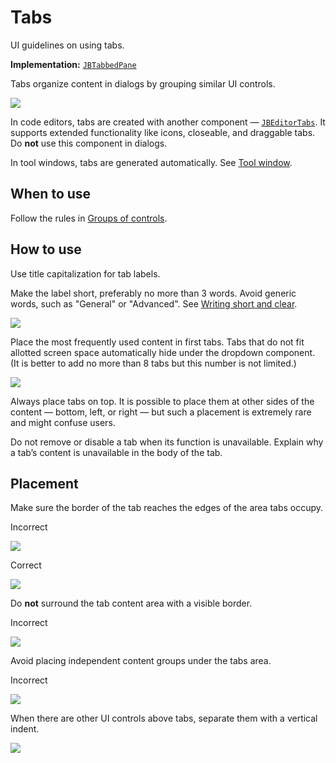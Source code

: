 <!-- Copyright 2000-2024 JetBrains s.r.o. and contributors. Use of this source code is governed by the Apache 2.0 license. -->

# Tabs

<link-summary>UI guidelines on using tabs.</link-summary>

<tldr>

**Implementation:** [`JBTabbedPane`](%gh-ic%/platform/platform-api/src/com/intellij/ui/components/JBTabbedPane.java)

</tldr>

Tabs organize content in dialogs by grouping similar UI controls.

![](01_tabs_example.png)

In code editors, tabs are created with another component — [`JBEditorTabs`](%gh-ic%/platform/platform-api/src/com/intellij/ui/tabs/impl/JBEditorTabs.java). It supports extended functionality like icons, closeable, and draggable tabs. Do **not** use this component in dialogs.

In tool windows, tabs are generated automatically. See [Tool window](tool_window.md).


## When to use

Follow the rules in [Groups of controls](groups_of_controls.md).


## How to use

Use title capitalization for tab labels.

Make the label short, preferably no more than 3 words.
Avoid generic words, such as "General" or "Advanced".
See [Writing short and clear](writing_short.md).

![](02_naming.png)

Place the most frequently used content in first tabs.
Tabs that do not fit allotted screen space automatically hide under the dropdown component.
(It is better to add no more than 8 tabs but this number is not limited.)

![](03_hidden_tabs.png)

Always place tabs on top. It is possible to place them at other sides of the content — bottom, left, or right — but such a placement is extremely rare and might confuse users.

Do not remove or disable a tab when its function is unavailable. Explain why a tab’s content is unavailable in the body of the tab.


## Placement

Make sure the border of the tab reaches the edges of the area tabs occupy.

<format color="Red" style="bold">Incorrect</format>

![](04_layout_border_incorrect.png)

<format color="Green" style="bold">Correct</format>

![](04_layout_border_correct.png)

Do **not** surround the tab content area with a visible border.

<format color="Red" style="bold">Incorrect</format>

![](05_bordered.png)

Avoid placing independent content groups under the tabs area.

<format color="Red" style="bold">Incorrect</format>

![](06_layout_content_under.png)

When there are other UI controls above tabs, separate them with a vertical indent.

![](07_inset.png)

